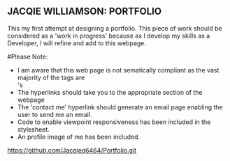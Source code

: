 ## JACQIE WILLIAMSON: PORTFOLIO
This my first attempt at designing a portfolio.
This piece of work should be considered as a 'work in progress' because as I develop my skills as a Developer, I will refine and add to this webpage.

#Please Note:
- I am aware that this web page is not sematically compliant as the vast majority of the tags are <div>'s
- The hyperlinks should take you to the appropriate section of the webpage
- The 'contact me' hyperlink should generate an email page enabling the user to send me an email. 
- Code to enable viewpoint responsiveness has been included in the stylesheet.
- An profile image of me has been included.

https://github.com/Jacqieq6464/Portfolio.git